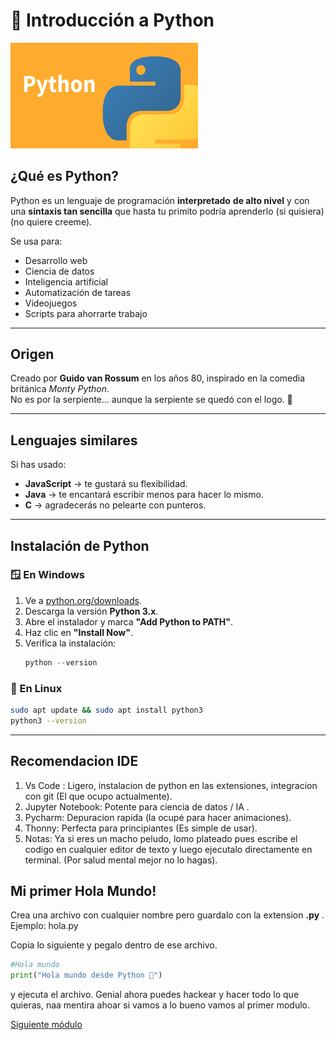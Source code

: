 # 🐍 Introducción a Python

<img src="../imagenes/python.jpg" alt="Logo de Python" width="300">

## ¿Qué es Python?

Python es un lenguaje de programación **interpretado**  **de alto nivel** y con una **sintaxis tan sencilla** que hasta tu primito podría aprenderlo (si quisiera)(no quiere creeme).

Se usa para:
- Desarrollo web
- Ciencia de datos
- Inteligencia artificial
- Automatización de tareas
- Videojuegos
- Scripts para ahorrarte trabajo

---

## Origen
Creado por **Guido van Rossum** en los años 80, inspirado en la comedia británica *Monty Python*.  
No es por la serpiente... aunque la serpiente se quedó con el logo. 🐍

---

## Lenguajes similares
Si has usado:
- **JavaScript** → te gustará su flexibilidad.
- **Java** → te encantará escribir menos para hacer lo mismo.
- **C** → agradecerás no pelearte con punteros.

---

## Instalación de Python

### 🪟 En Windows
1. Ve a [python.org/downloads](https://www.python.org/downloads/).
2. Descarga la versión **Python 3.x**.
3. Abre el instalador y marca **"Add Python to PATH"**.
4. Haz clic en **"Install Now"**.
5. Verifica la instalación:
   ```powershell
   python --version
    ```

### 🐧 En Linux
```bash
sudo apt update && sudo apt install python3
python3 --version

```
---
## Recomendacion IDE

1. Vs Code : Ligero, instalacion de python en las extensiones, integracion con git (El que ocupo actualmente).
2. Jupyter Notebook: Potente para ciencia de datos / IA .
3. Pycharm: Depuracion rapida (la ocupé para hacer animaciones).
4. Thonny: Perfecta para principiantes (Es simple de usar).
5. Notas: Ya si eres un macho peludo, lomo plateado pues escribe el codigo en cualquier editor de texto y luego ejecutalo directamente en terminal. (Por salud mental mejor no lo hagas).

## Mi primer Hola Mundo!

Crea una archivo con cualquier nombre pero guardalo con la extension **.py** .
Ejemplo: hola.py

Copia lo siguiente y pegalo dentro de ese archivo.

```python
#Hola mundo
print("Hola mundo desde Python 🐍")

```
y ejecuta el archivo.
Genial ahora puedes hackear y hacer todo lo que quieras, naa mentira ahoar si vamos a lo bueno vamos al primer modulo.

[Siguiente módulo](../modulo1/README.md)


